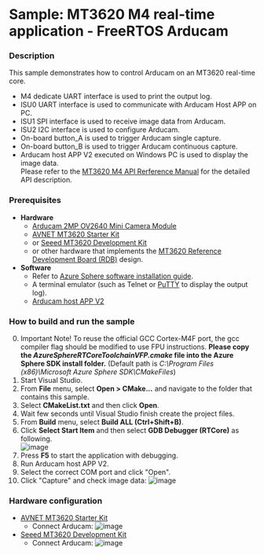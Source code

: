 # Sample: MT3620 M4 real-time application - FreeRTOS Arducam
### Description
This sample demonstrates how to control Arducam on an MT3620 real-time core.  
- M4 dedicate UART interface is used to print the output log.  
- ISU0 UART interface is used to communicate with Arducam Host APP on PC.
- ISU1 SPI interface is used to receive image data from Arducam.
- ISU2 I2C interface is used to configure Arducam.
- On-board button_A is used to trigger Arducam single capture.
- On-board button_B is used to trigger Arducam continuous capture.
- Arducam host APP V2 executed on Windows PC is used to display the image data.  
Please refer to the [MT3620 M4 API Rerference Manual](https://support.mediatek.com/AzureSphere/mt3620/M4_API_Reference_Manual) for the detailed API description.

### Prerequisites
* **Hardware**
    * [Arducam 2MP OV2640 Mini Camera Module](https://www.arducam.com/product/arducam-2mp-spi-camera-b0067-arduino/)
    * [AVNET MT3620 Starter Kit](https://www.avnet.com/shop/us/products/avnet-engineering-services/aes-ms-mt3620-sk-g-3074457345636825680/)
    * or [Seeed MT3620 Development Kit](https://aka.ms/azurespheredevkits)
    * or other hardware that implements the [MT3620 Reference Development Board (RDB)](https://docs.microsoft.com/azure-sphere/hardware/mt3620-reference-board-design) design.
* **Software**
    * Refer to [Azure Sphere software installation guide](https://docs.microsoft.com/en-ca/azure-sphere/install/overview).
    * A terminal emulator (such as Telnet or [PuTTY](https://www.chiark.greenend.org.uk/~sgtatham/putty/) to display the output log).
    * [Arducam host APP V2](https://github.com/ArduCAM/Arduino/tree/master/ArduCAM/examples/host_app/ArduCAM_Host_V2.0_Windows)

### How to build and run the sample
0. Important Note! To reuse the official GCC Cortex-M4F port, the gcc compiler flag should be modified to use FPU instructions. **Please copy the *AzureSphereRTCoreToolchainVFP.cmake* file into the Azure Sphere SDK install folder.** (Default path is *C:\Program Files (x86)\Microsoft Azure Sphere SDK\CMakeFiles*)
1. Start Visual Studio.  
2. From **File** menu, select **Open > CMake...** and navigate to the folder that contains this sample.  
3. Select **CMakeList.txt** and then click **Open**.  
4. Wait few seconds until Visual Studio finish create the project files.
5. From **Build** menu, select **Build ALL (Ctrl+Shift+B)**.  
6. Click **Select Start Item** and then select **GDB Debugger (RTCore)** as following.  
    ![image](https://raw.githubusercontent.com/MediaTek-Labs/mt3620_m4_software/master/MT3620_M4_Sample_Code/BareMetal/MT3620_RTApp_BareMetal_HelloWorld/pic/select_start_item.jpg)  
7. Press **F5** to start the application with debugging.  
8. Run Arducam host APP V2.
9. Select the correct COM port and click "Open".
10. Click "Capture" and check image data:
![image](https://raw.githubusercontent.com/MediaTek-Labs/mt3620_m4_software/master/MT3620_M4_Sample_Code/BareMetal/MT3620_RTApp_BareMetal_HelloWorld/pic/arducam_host.png)

### Hardware configuration
* [AVNET MT3620 Starter Kit](https://www.avnet.com/shop/us/products/avnet-engineering-services/aes-ms-mt3620-sk-g-3074457345636825680/)
    * Connect Arducam:
        ![image](https://raw.githubusercontent.com/MediaTek-Labs/mt3620_m4_software/master/MT3620_M4_Sample_Code/BareMetal/MT3620_RTApp_BareMetal_HelloWorld/pic/avnet_arducam.png)  
* [Seeed MT3620 Development Kit](https://aka.ms/azurespheredevkits)
    * Connect Arducam:
        ![image](https://raw.githubusercontent.com/MediaTek-Labs/mt3620_m4_software/master/MT3620_M4_Sample_Code/BareMetal/MT3620_RTApp_BareMetal_HelloWorld/pic/seeed_arducam.png)  

